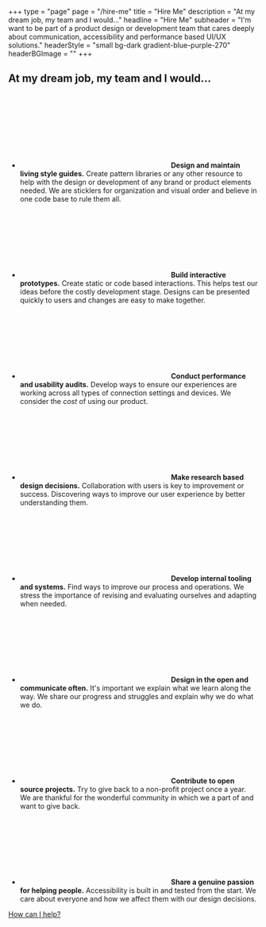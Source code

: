+++
type = "page"
page = "/hire-me"
title = "Hire Me"
description = "At my dream job, my team and I would…"
headline = "Hire Me"
subheader = "I'm want to be part of a product design or development team that cares deeply about communication, accessibility and performance based UI/UX solutions."
headerStyle = "small bg-dark gradient-blue-purple-270"
headerBGImage = ""
+++

<div class="container text-block mw-48em pt-2 pr-pl-2">

   <h2 class="h4 mb-3 mr-ml-a mw-25em text-center lg-pr-pl-2">At my dream job, my team and I would…</h2>
  <ul class="grid-list">
    <li>
      <svg class="icon c-blue"><use xlink:href="#icon-draw" /></svg>
      <span><strong>Design and maintain living style guides.</strong> Create pattern libraries or any other resource to help with the design or development of any brand or product elements needed. We are sticklers for organization and visual order and believe in one code base to rule them all.</span>
    </li>
    <li>
      <svg class="icon icon-top-adjust c-pink"><use xlink:href="#icon-devices-alt" /></svg>
      <span><strong>Build interactive prototypes.</strong> Create static or code based interactions. This helps test our ideas before the costly development stage. Designs can be presented quickly to users and changes are easy to make together.</span>
    </li>
    <li>
      <svg class="icon icon-audits c-orange"><use xlink:href="#icon-audits" /></svg>
      <span><strong>Conduct performance and usability audits.</strong> Develop ways to ensure our experiences are working across all types of connection settings and devices. We consider the <em>cost</em> of using our product.</span>
    </li>
    <li>
      <svg class="icon c-purple"><use xlink:href="#icon-touch" /></svg>
      <span><strong>Make research based design decisions.</strong> Collaboration with users is key to improvement or success. Discovering ways to improve our user experience by better understanding them.</span>
    </li>
    <li>
      <svg class="icon c-blue-rich"><use xlink:href="#icon-tools-alt" /></svg>
      <span><strong>Develop internal tooling and systems.</strong> Find ways to improve our process and operations. We stress the importance of revising and evaluating ourselves and adapting when needed.</span>
    </li>
    <li>
      <svg class="icon c-rust"><use xlink:href="#icon-chat" /></svg>
      <span><strong>Design in the open and communicate often.</strong> It's important we explain what we learn along the way. We share our progress and struggles and explain why we do what we do.</span>
    </li>
    <li>
      <svg class="icon c-yellow"><use xlink:href="#icon-puzzle" /></svg>
      <span><strong>Contribute to open source projects.</strong> Try to give back to a non-profit project once a year. We are thankful for the wonderful community in which we a part of and want to give back.</span>
    </li>
    <li>
      <svg class="icon c-green"><use xlink:href="#icon-people" /></svg>
      <span><strong>Share a genuine passion for helping people.</strong> Accessibility is built in and tested from the start. We care about everyone and how we affect them with our design decisions.</span>
    </li> 
  </ul>

  <a href="/#contact-form" class="cta-link h5 mb-0">How can I help?</a>

</div>